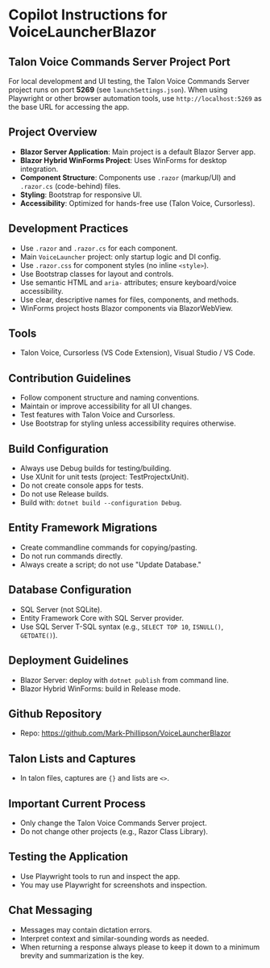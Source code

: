 # Copilot Instructions for VoiceLauncherBlazor

## Talon Voice Commands Server Project Port

For local development and UI testing, the Talon Voice Commands Server project runs on port **5269** (see `launchSettings.json`).
When using Playwright or other browser automation tools, use `http://localhost:5269` as the base URL for accessing the app.

## Project Overview

- **Blazor Server Application**: Main project is a default Blazor Server app.
- **Blazor Hybrid WinForms Project**: Uses WinForms for desktop integration.
- **Component Structure**: Components use `.razor` (markup/UI) and `.razor.cs` (code-behind) files.
- **Styling**: Bootstrap for responsive UI.
- **Accessibility**: Optimized for hands-free use (Talon Voice, Cursorless).

## Development Practices

- Use `.razor` and `.razor.cs` for each component.
- Main `VoiceLauncher` project: only startup logic and DI config.
- Use `.razor.css` for component styles (no inline `<style>`).
- Use Bootstrap classes for layout and controls.
- Use semantic HTML and `aria-` attributes; ensure keyboard/voice accessibility.
- Use clear, descriptive names for files, components, and methods.
- WinForms project hosts Blazor components via BlazorWebView.

## Tools

- Talon Voice, Cursorless (VS Code Extension), Visual Studio / VS Code.

## Contribution Guidelines

- Follow component structure and naming conventions.
- Maintain or improve accessibility for all UI changes.
- Test features with Talon Voice and Cursorless.
- Use Bootstrap for styling unless accessibility requires otherwise.

## Build Configuration

- Always use Debug builds for testing/building.
- Use XUnit for unit tests (project: TestProjectxUnit).
- Do not create console apps for tests.
- Do not use Release builds.
- Build with: `dotnet build --configuration Debug`.

## Entity Framework Migrations

- Create commandline commands for copying/pasting.
- Do not run commands directly.
- Always create a script; do not use "Update Database."

## Database Configuration

- SQL Server (not SQLite).
- Entity Framework Core with SQL Server provider.
- Use SQL Server T-SQL syntax (e.g., `SELECT TOP 10`, `ISNULL()`, `GETDATE()`).

## Deployment Guidelines

- Blazor Server: deploy with `dotnet publish` from command line.
- Blazor Hybrid WinForms: build in Release mode.

## Github Repository

- Repo: https://github.com/Mark-Phillipson/VoiceLauncherBlazor

## Talon Lists and Captures

- In talon files, captures are `{}` and lists are `<>`.

## Important Current Process

- Only change the Talon Voice Commands Server project.
- Do not change other projects (e.g., Razor Class Library).

## Testing the Application

- Use Playwright tools to run and inspect the app.
- You may use Playwright for screenshots and inspection.

## Chat Messaging

- Messages may contain dictation errors.
- Interpret context and similar-sounding words as needed.
- When returning a response always please to keep it down to a minimum brevity and summarization is the key. 
